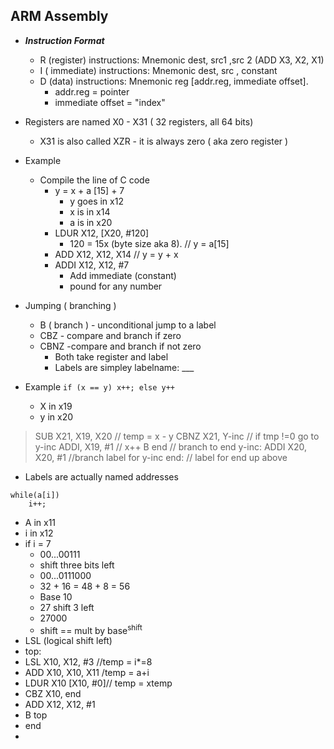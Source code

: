 ## ARM Assembly
- ***Instruction Format***
	- R (register) instructions: Mnemonic  dest, src1 ,src 2 (ADD X3, X2, X1)
	- I ( immediate) instructions: Mnemonic dest, src , constant
	- D (data) instructions: Mnemonic reg [addr.reg, immediate offset].
		- addr.reg = pointer
		- immediate offset = "index"

- Registers are named X0 - X31 ( 32 registers, all 64 bits)
	- X31 is also called XZR - it is always zero ( aka zero register )

- Example
	- Compile the line of C code
		- y = x + a [15] + 7
			- y goes in x12
			- x is in x14
			- a is in x20
		- LDUR X12, [X20, #120]
			- 120 = 15x (byte size aka 8). // y = a[15]
		- ADD X12, X12, X14 // y = y + x
		- ADDI X12, X12, #7
			- Add immediate (constant)
			- pound for any number 

- Jumping ( branching )
	- B ( branch ) - unconditional jump to a label
	- CBZ - compare and branch if zero
	- CBNZ -compare and branch if not zero
		- Both take register and label
		- Labels are simpley labelname: ___

- Example
	`if (x == y) x++; else y++`
	- X in x19
	- y in x20

>SUB X21, X19, X20 // temp = x - y
>CBNZ X21,  Y-inc // if tmp !=0 go to y-inc
>ADDI, X19, #1 // x++
>B end // branch to end
>y-inc: ADDI X20, X20, #1 //branch label for y-inc
>end: // label for end up above

- Labels are actually named addresses

```
while(a[i])
	i++;

```
- A in x11
- i in x12
- if i = 7
	- 00...00111
	- shift three bits left
	- 00...0111000
	- 32 + 16 = 48 + 8 = 56
	- Base 10
	- 27 shift 3 left
	- 27000
	- shift == mult by base<sup>shift</sup>
- LSL (logical shift left)
- top:
- LSL X10, X12, #3 //temp =  i*=8
- ADD X10, X10, X11 /temp = a+i
- LDUR X10 [X10, #0]// temp = xtemp
- CBZ X10, end
- ADD X12, X12, #1
- B top
- end
- 

